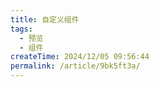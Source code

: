 ```yaml
---
title: 自定义组件
tags:
  - 预览
  - 组件
createTime: 2024/12/05 09:56:44
permalink: /article/9bk5ft3a/
---
```


<CustomComponent />
